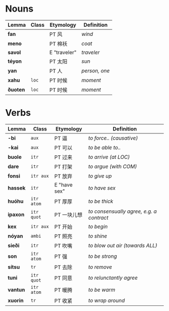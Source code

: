 # Nouns

| Lemma      | Class | Etymology    | Definition    |
| ---------- | ----- | ------------ | ------------- |
| **fan**    |       | PT 风        | _wind_        |
| **meno**   |       | PT 棉袄      | _coat_        |
| **savol**  |       | E "traveler" | _traveler_    |
| **téyon**  |       | PT 太阳      | _sun_         |
| **yan**    |       | PT 人        | _person, one_ |
| **xahu**   | `loc` | PT 时候      | _moment_      |
| **ðuoten** | `loc` | PT 时候      | _moment_      |

# Verbs

| Lemma      | Class      | Etymology    | Definition                               |
| ---------- | ---------- | ------------ | ---------------------------------------- |
| **-bi**    | `aux`      | PT 逼        | _to force.. (causative)_                 |
| **-kai**   | `aux`      | PT 可以      | _to be able to.._                        |
| **buole**  | `itr`      | PT 过来      | _to arrive (at LOC)_                     |
| **dare**   | `itr`      | PT 打架      | _to argue (with COM)_                    |
| **fonsi**  | `itr aux`  | PT 放弃      | _to give up_                             |
| **hassek** | `itr`      | E "have sex" | _to have sex_                            |
| **huóhu**  | `itr atom` | PT 厚厚      | _to be thick_                            |
| **ipaxon** | `itr quot` | PT 一块儿想  | _to consensually agree, e.g. a contract_ |
| **kex**    | `itr aux`  | PT 开始      | _to begin_                               |
| **nóyan**  | `ambi`     | PT 照亮      | _to shine_                               |
| **sieði**  | `itr`      | PT 吹嘴      | _to blow out air (towards ALL)_          |
| **son**    | `itr atom` | PT 强        | _to be strong_                           |
| **sítsu**  | `tr`       | PT 去除      | _to remove_                              |
| **tuni**   | `itr quot` | PT 同意      | _to relunctantly agree_                  |
| **vantun** | `itr atom` | PT 暖腾      | _to be warm_                             |
| **xuorin** | `tr`       | PT 收紧      | _to wrap around_                         |
